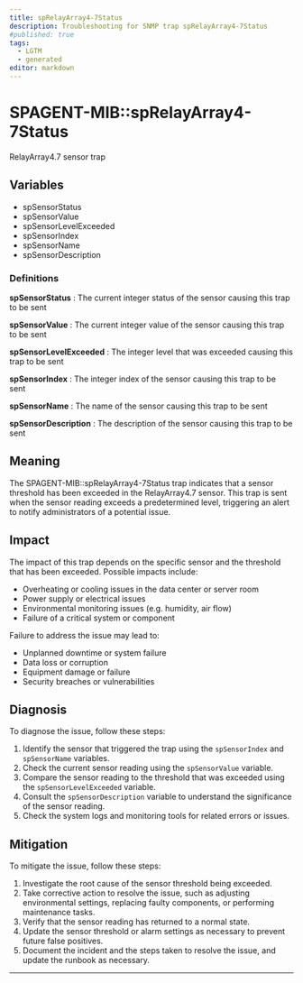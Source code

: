 ```yaml
---
title: spRelayArray4-7Status
description: Troubleshooting for SNMP trap spRelayArray4-7Status
#published: true
tags:
  - LGTM
  - generated
editor: markdown
---
```


# SPAGENT-MIB::spRelayArray4-7Status 

RelayArray4.7 sensor trap 


## Variables


  - spSensorStatus
  - spSensorValue
  - spSensorLevelExceeded
  - spSensorIndex
  - spSensorName
  - spSensorDescription 

### Definitions 


**spSensorStatus** 
: The current integer status of the sensor causing this trap to be sent 

**spSensorValue** 
: The current integer value of the sensor causing this trap to be sent 

**spSensorLevelExceeded** 
: The integer level that was exceeded causing this trap to be sent 

**spSensorIndex** 
: The integer index of the sensor causing this trap to be sent 

**spSensorName** 
: The name of the sensor causing this trap to be sent 

**spSensorDescription** 
: The description of the sensor causing this trap to be sent 


## Meaning

The SPAGENT-MIB::spRelayArray4-7Status trap indicates that a sensor threshold has been exceeded in the RelayArray4.7 sensor. This trap is sent when the sensor reading exceeds a predetermined level, triggering an alert to notify administrators of a potential issue.

## Impact

The impact of this trap depends on the specific sensor and the threshold that has been exceeded. Possible impacts include:

* Overheating or cooling issues in the data center or server room
* Power supply or electrical issues
* Environmental monitoring issues (e.g. humidity, air flow)
* Failure of a critical system or component

Failure to address the issue may lead to:

* Unplanned downtime or system failure
* Data loss or corruption
* Equipment damage or failure
* Security breaches or vulnerabilities

## Diagnosis

To diagnose the issue, follow these steps:

1. Identify the sensor that triggered the trap using the `spSensorIndex` and `spSensorName` variables.
2. Check the current sensor reading using the `spSensorValue` variable.
3. Compare the sensor reading to the threshold that was exceeded using the `spSensorLevelExceeded` variable.
4. Consult the `spSensorDescription` variable to understand the significance of the sensor reading.
5. Check the system logs and monitoring tools for related errors or issues.

## Mitigation

To mitigate the issue, follow these steps:

1. Investigate the root cause of the sensor threshold being exceeded.
2. Take corrective action to resolve the issue, such as adjusting environmental settings, replacing faulty components, or performing maintenance tasks.
3. Verify that the sensor reading has returned to a normal state.
4. Update the sensor threshold or alarm settings as necessary to prevent future false positives.
5. Document the incident and the steps taken to resolve the issue, and update the runbook as necessary.
---




